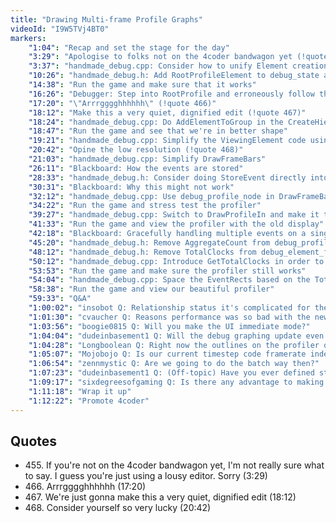 ```yaml
---
title: "Drawing Multi-frame Profile Graphs"
videoId: "I9W5TVj4BT0"
markers:
    "1:04": "Recap and set the stage for the day"
    "3:29": "Apologise to folks not on the 4coder bandwagon yet (!quote 455)"
    "3:37": "handmade_debug.cpp: Consider how to unify Element creation"
    "10:26": "handmade_debug.h: Add RootProfileElement to debug_state and pass that down the profiler system"
    "14:38": "Run the game and make sure that it works"
    "16:26": "Debugger: Step into RootProfile and erroneously follow the ParentGroup path"
    "17:20": "\"Arrrgggghhhhhh\" (!quote 466)"
    "18:12": "Make this a very quiet, dignified edit (!quote 467)"
    "18:24": "handmade_debug.cpp: Do AddElementToGroup in the CreateHierarchy path"
    "18:47": "Run the game and see that we're in better shape"
    "19:21": "handmade_debug.cpp: Simplify the ViewingElement code using RootProfileElement"
    "20:42": "Opine the low resolution (!quote 468)"
    "21:03": "handmade_debug.cpp: Simplify DrawFrameBars"
    "26:11": "Blackboard: How the events are stored"
    "28:33": "handmade_debug.h: Consider doing StoreEvent directly into the Element, without adding it to a Parent in CollateDebugRecords"
    "30:31": "Blackboard: Why this might not work"
    "32:12": "handmade_debug.cpp: Use debug_profile_node in DrawFrameBars"
    "34:22": "Run the game and stress test the profiler"
    "39:27": "handmade_debug.cpp: Switch to DrawProfileIn and make it take a debug_element RootElement"
    "41:33": "Run the game and view the profiler with the old display"
    "42:18": "Blackboard: Gracefully handling multiple events on a single frame"
    "45:20": "handmade_debug.h: Remove AggregateCount from debug_profile_node and pack it a little differently"
    "48:12": "handmade_debug.h: Remove TotalClocks from debug_element_frame"
    "50:12": "handmade_debug.cpp: Introduce GetTotalClocks in order to compute TotalClock on demand"
    "53:53": "Run the game and make sure the profiler still works"
    "54:04": "handmade_debug.cpp: Space the EventRects based on the TotalClock"
    "58:38": "Run the game and view our beautiful profiler"
    "59:33": "Q&A"
    "1:00:02": "insobot Q: Relationship status it's complicated for the movement to be it's own main function inside?"
    "1:01:30": "cvaucher Q: Reasons performance was so bad with the new debug view? Isn't this still way fewer tris than a typical 3D game? Is the framerate reasonable if you switch to solid rectangles vs outlines?"
    "1:03:56": "boogie0815 Q: Will you make the UI immediate mode?"
    "1:04:04": "dudeinbasement1 Q: Will the debug graphing update even if the game is paused?"
    "1:04:28": "Longboolean Q: Right now the outlines on the profiler overlap each other. Makes it a little harder to make out the colors (or the change from one to the other). The obvious solution would be to draw them with a slight offset from the last each time, but are there any problems with that once the rectangles get really small?"
    "1:05:07": "Mojobojo Q: Is our current timestep code framerate independent? Will the game's simulation run the same at any framerate?"
    "1:06:54": "zennmystic Q: Are we going to do the batch way then?"
    "1:07:23": "dudeinbasement1 Q: (Off-topic) Have you ever defined structures inside of functions?"
    "1:09:17": "sixdegreesofgaming Q: Is there any advantage to making physics dependent on framerate other than convenience?"
    "1:11:18": "Wrap it up"
    "1:12:22": "Promote 4coder"
---
```


## Quotes

* 455\. If you're not on the 4coder bandwagon yet, I'm not really sure what to say. I guess you're just using a lousy editor. Sorry (3:29)
* 466\. Arrrgggghhhhhh (17:20)
* 467\. We're just gonna make this a very quiet, dignified edit (18:12)
* 468\. Consider yourself so very lucky (20:42)

